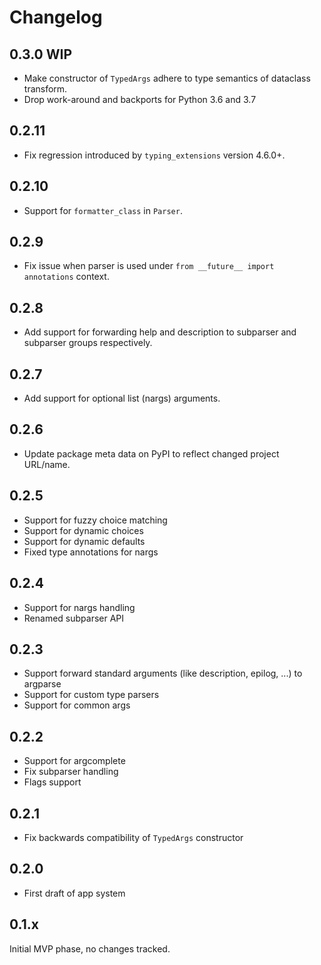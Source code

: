 # Changelog

## 0.3.0 WIP

- Make constructor of `TypedArgs` adhere to type semantics of dataclass transform.
- Drop work-around and backports for Python 3.6 and 3.7

## 0.2.11

- Fix regression introduced by `typing_extensions` version 4.6.0+.

## 0.2.10

- Support for `formatter_class` in `Parser`.

## 0.2.9

- Fix issue when parser is used under `from __future__ import annotations` context.

## 0.2.8

- Add support for forwarding help and description to subparser and subparser groups respectively.

## 0.2.7

- Add support for optional list (nargs) arguments.

## 0.2.6

- Update package meta data on PyPI to reflect changed project URL/name.

## 0.2.5

- Support for fuzzy choice matching
- Support for dynamic choices
- Support for dynamic defaults
- Fixed type annotations for nargs

## 0.2.4

- Support for nargs handling
- Renamed subparser API

## 0.2.3

- Support forward standard arguments (like description, epilog, ...) to argparse
- Support for custom type parsers
- Support for common args

## 0.2.2

- Support for argcomplete
- Fix subparser handling
- Flags support

## 0.2.1

- Fix backwards compatibility of `TypedArgs` constructor

## 0.2.0

- First draft of app system

## 0.1.x

Initial MVP phase, no changes tracked.
